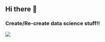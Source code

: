 ## Hi there 👋

### Create/Re-create data science stuff!!

![](https://komarev.com/ghpvc/?username=your-github-username&color=green)
